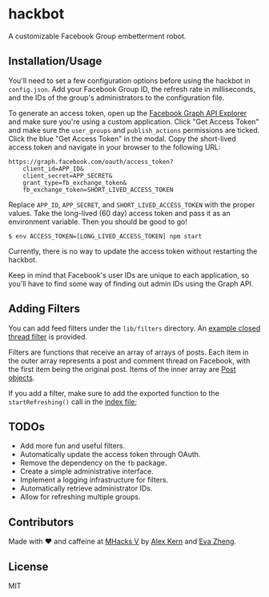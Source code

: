 # hackbot

A customizable Facebook Group embetterment robot.

## Installation/Usage

You'll need to set a few configuration options before using the hackbot in
`config.json`. Add your Facebook Group ID, the refresh rate in milliseconds,
and the IDs of the group's administrators to the configuration file.

To generate an access token, open up the [Facebook Graph API
Explorer](https://developers.facebook.com/tools/explorer/) and make sure you're
using a custom application. Click "Get Access Token" and make sure the
`user_groups` and `publish_actions` permissions are ticked. Click the blue "Get
Access Token" in the modal. Copy the short-lived access token and navigate in
your browser to the following URL:

    https://graph.facebook.com/oauth/access_token?
        client_id=APP_ID&
        client_secret=APP_SECRET&
        grant_type=fb_exchange_token&
        fb_exchange_token=SHORT_LIVED_ACCESS_TOKEN

Replace `APP_ID`, `APP_SECRET`, and `SHORT_LIVED_ACCESS_TOKEN` with the proper
values. Take the long-lived (60 day) access token and pass it as an environment
variable. Then you should be good to go!

    $ env ACCESS_TOKEN=[LONG_LIVED_ACCESS_TOKEN] npm start

Currently, there is no way to update the access token without restarting the
hackbot.

Keep in mind that Facebook's user IDs are unique to each application, so you'll
have to find some way of finding out admin IDs using the Graph API.

## Adding Filters

You can add feed filters under the `lib/filters` directory. An [example closed
thread
filter](https://github.com/kern/hackbot/blob/master/lib/filters/closed.js) is
provided.

Filters are functions that receive an array of arrays of posts. Each item in
the outer array represents a post and comment thread on Facebook, with the
first item being the original post. Items of the inner array are [Post
objects](https://github.com/kern/hackbot/blob/master/lib/Post.js).

If you add a filter, make sure to add the exported function to the
`startRefreshing()` call in the [index
file](https://github.com/kern/hackbot/blob/master/lib/index.js);

## TODOs

* Add more fun and useful filters.
* Automatically update the access token through OAuth.
* Remove the dependency on the `fb` package.
* Create a simple administrative interface.
* Implement a logging infrastructure for filters.
* Automatically retrieve administrator IDs.
* Allow for refreshing multiple groups.

## Contributors

Made with ♥ and caffeine at [MHacks V](http://mhacks.org/) by [Alex
Kern](https://twitter.com/KernCanCode) and [Eva
Zheng](https://twitter.com/evadoraz).

## License

MIT
